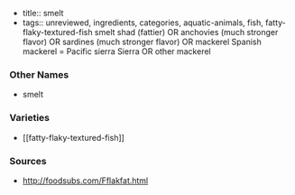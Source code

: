 - title:: smelt
- tags:: unreviewed, ingredients, categories, aquatic-animals, fish, fatty-flaky-textured-fish
smelt shad (fattier) OR anchovies (much stronger flavor) OR sardines (much stronger flavor) OR mackerel Spanish mackerel = Pacific sierra Sierra OR other mackerel

### Other Names

* smelt

### Varieties

* [[fatty-flaky-textured-fish]]

### Sources
* http://foodsubs.com/Fflakfat.html
